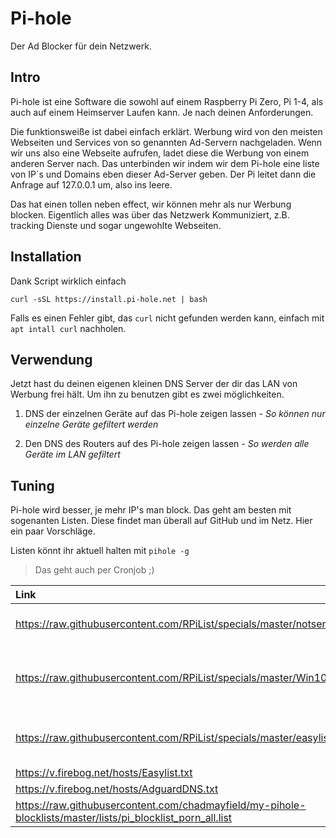 # Pi-hole
Der Ad Blocker für dein Netzwerk.

## Intro
Pi-hole ist eine Software die sowohl auf einem Raspberry Pi Zero, Pi 1-4, als auch auf einem Heimserver Laufen kann.
Je nach deinen Anforderungen. 

Die funktionsweiße ist dabei einfach erklärt. Werbung wird von den meisten Webseiten und Services von so genannten Ad-Servern nachgeladen. 
Wenn wir uns also eine Webseite aufrufen, ladet diese die Werbung von einem anderen Server nach. Das unterbinden wir indem wir dem Pi-hole eine liste von IP´s und Domains eben dieser Ad-Server geben. 
Der Pi leitet dann die Anfrage auf 127.0.0.1 um, also ins leere.

Das hat einen tollen neben effect, wir können mehr als nur Werbung blocken. Eigentlich alles was über das Netzwerk Kommuniziert, z.B. tracking Dienste und sogar ungewohlte Webseiten.


## Installation
Dank Script wirklich einfach

```
curl -sSL https://install.pi-hole.net | bash
```
Falls es einen Fehler gibt, das `curl` nicht gefunden werden kann, einfach mit `apt intall curl` nachholen.


## Verwendung
Jetzt hast du deinen eigenen kleinen DNS Server der dir das LAN von Werbung frei hält.
Um ihn zu benutzen gibt es zwei möglichkeiten.

1. DNS der einzelnen Geräte auf das Pi-hole zeigen lassen - _So können nur einzelne Geräte gefiltert werden_


2. Den DNS des Routers auf des Pi-hole zeigen lassen - _So werden alle Geräte im LAN gefiltert_


## Tuning
Pi-hole wird besser, je mehr IP's man block.
Das geht am besten mit sogenanten Listen.
Diese findet man überall auf GitHub und im Netz. Hier ein paar Vorschläge.

Listen könnt ihr aktuell halten mit `pihole -g`
> Das geht auch per Cronjob ;)


| Link | Beschreibung |
|:----|:----|
| https://raw.githubusercontent.com/RPiList/specials/master/notserious | Sempervideo Liste für Fakeshops |
| https://raw.githubusercontent.com/RPiList/specials/master/Win10Telemetry | Sempervideo Liste für die WIN10 Telemetry Dienste |
| https://raw.githubusercontent.com/RPiList/specials/master/easylist | Sempervideo Liste für einfach Werbung |
| https://v.firebog.net/hosts/Easylist.txt ||
| https://v.firebog.net/hosts/AdguardDNS.txt ||
| https://raw.githubusercontent.com/chadmayfield/my-pihole-blocklists/master/lists/pi_blocklist_porn_all.list ||